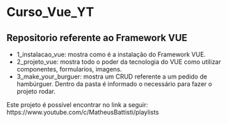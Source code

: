 # Curso_Vue_YT

## Repositorio referente ao Framework VUE

<ul>
<li> 1_instalacao_vue: mostra como é a instalação do Framework VUE.</li>
<li> 2_projeto_vue: mostra todo o poder da tecnologia do VUE como utilizar componentes, formularios, imagens.</li>
<li> 3_make_your_burguer: mostra um CRUD referente a um pedido de hambúrguer. Dentro da pasta é informado o necessário para fazer o projeto rodar.</li>
</ul>

<p>Este projeto é possível encontrar no link a seguir: https://www.youtube.com/c/MatheusBattisti/playlists</p>
